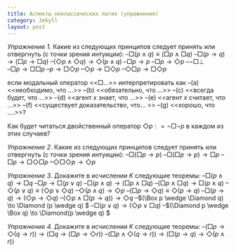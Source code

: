 ```yaml
---
title: Аспекты неклассических логик (упражнения)
category: Jekyll
layout: post
---
```


*Упражнение 1.* Какие из следующих принципов следует принять или отвергнуть (с точки зрения интуиции):
–$\Box (p \wedge q) \equiv (\Box p \wedge \Box q)$
–$\Box (p \to q) \to (\Box p \to \Box q)$
–$(\Diamond p \wedge \Diamond q) \to \Diamond (p \wedge q)$
–$\Box p \to p$
–$\Box p \to \Diamond p$
–$\neg \Box \bot$	
–$\Box p \to \Box \Box p$
–$p \to \Box \Diamond p$
–$\Diamond p \to \Box \Diamond p$
–$\Diamond \Box p \to \Box \Diamond p$

если модальный оператор <<$\Box$...>> интерпретировать как
–(a) <<необходимо, что ...>>
–(b) <<обязательно, что ...>>
–(с) <<всегда будет, что ...>>
–(d) <<агент $x$ знает, что ...>>
–(e) <<агент $x$ считает, что ...>>
–(f) <<существует доказательство, что... >>
–(g) <<хорошо, что ....>>? 

Как будет читаться двойственный оператор $\Diamond p: = \neg \Box \neg p$ в каждом из этих случаев?

*Упражнение 2*. Какие из следующих принципов следует принять или отвергнуть (с точки зрения интуиции):
–$\Box (\Box p \to p)$
–$\Box (\Box p \to p) \to \Box p$
–$\Box p \to \Box \Diamond \Box p$
–$\Diamond \Box \Diamond p \to \Diamond p$

*Упражнение 3*. Докажите в исчислении $K$ следующие теоремы:
–$\Box (p \wedge q) \to \Box q$
–$\Box p \to \Box (p \vee q)$
–$\Box (p \wedge q) \to (\Box p \wedge \Box q)$
–$(\Box p \wedge \Box q) \to \Box (p \wedge q)$
–$\Diamond (p \lor q) \equiv (\Diamond p \vee \Diamond q)$
–$\Diamond (p \wedge q) \to \Diamond p$
–$(\Box p \to \Diamond q) \equiv \Diamond (p \to q)$
–$\Box (p \to q) \to (\Diamond p \to \Diamond q)$
–$(\Diamond p \wedge \Box (p \to q)) \to \Diamond q$
–$(\Box p \wedge \Diamond q) \to \Diamond (p \wedge q) $
–$\Box (p \vee q) \to (\Diamond p \vee \Box q)$ 
–$(\Diamond p \wedge \Box q) \to \Diamond(p \wedge q) $

*Упражнение 4.* Докажите в исчислении $K$ следующие теоремы:
–$(\Box p \to \Diamond (q \to r)) \to (\Box q \to (\Box p \to \Diamond r))$
–$(\Box p \wedge \Diamond (q \to r)) \to (\Box (p \to q ) \to  \Diamond (p \wedge r))$
